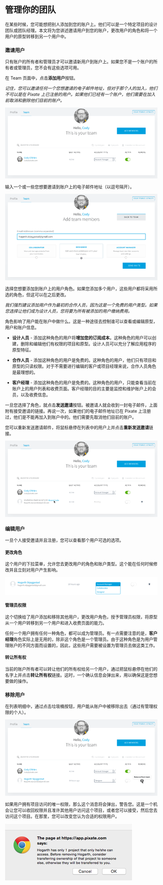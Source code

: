 # 管理你的团队

在某些时候，您可能想把别人添加到您的账户上。他们可以是一个特定项目的设计团队或团队经理。本文将为您讲述邀请用户到您的账户，更改用户的角色和将一个用户的原型转移到另一个用户中。

### 邀请用户

只有账户的所有者和管理员才可以邀请新用户到账户上。如果您不是一个账户的所有者或管理员，您不会有这些选项可用。

在 Team 页面中，点击**添加用户**按钮。

*记住，您可以邀请任何一个您想邀请的电子邮件地址，但对于那个人的加入，他们不可以是在 Pixate 上已注册的用户。如果他们已经有一个账户，他们需要在加入前取消和删除他们目前的账户。*

![](images/managingteam1.png)

输入一个或一些您想要邀请到账户上的电子邮件地址（以逗号隔开）。

![](images/managingteam2.png)

选择您想要添加到账户上的用户角色。如果您添加多个用户，这些用户都将采用所选的角色，但这可以在之后更改。

*我们强烈建议添加用户作为最初的合作人员，因为这是一个免费的用户类型。如果您选择让他们成为设计人员，您将要为所有被添加的用户缴纳费用。*

角色影响了用户能在账户中做什么。这是一种途径去控制谁可以查看或编辑原型，用户和账户信息。

 - **设计人员** - 添加这种角色的用户将**增加您的订阅成本**。这种角色的用户可以创建，删除和编辑他们有权限的项目和原型。设计人员可以充分了解应用程序的原型特征。

 - **合作人员** - 添加这种角色的用户是免费的。这种角色的用户，他们只有项目和原型的只读权限。对于不需要进行编辑的客户或项目经理来说，合作人员角色是最理想的。

 - **客户经理** - 添加这种角色的用户是免费的。这种角色的用户，只能查看当前在账户上的用户列表和收费页面。客户经理的目的主要是监控和维护账户上的会员，以及收费信息。

一旦您选择了角色，就点击**发送邀请**按钮。被邀请人就会收到一封电子邮件，上面附有接受邀请的链接。再说一次，如果他们的电子邮件地址已在 Pixate 上注册过，他们是不能再加入到账户中的。他们需要先取消他们目前的账户。

您可以重新发送邀请邮件，将鼠标悬停在列表中的用户上并点击**重新发送邀请**链接。

![](images/managingteam3.png)

### 编辑用户

一旦个人接受邀请并且注册，您可以查看那个用户可选的选项。

#### 更改角色

这个用户的下拉菜单，允许您去更改用户的角色和账户类型。这个能在任何时候修改并且立刻对用户产生影响。

![](images/managingteam4.png)

#### 管理员权限

这个切换给了用户添加和移除其他用户，更改用户角色，授予管理员权限，将原型从一个用户转移到另一个用户和进入收费页面的能力。

任何一个用户拥有任何一种角色，都可以成为管理员。有一点需要注意的是，**客户经理**角色实际上是无用的，除非这个角色是一个管理员。由于这种角色是为用户管理账户的不同方面而设置的，因此，这些用户需要被设置为管理员去做这类工作。

#### 转让所有权

当前的账户所有者可以转让他们的所有权给另一个用户，通过把鼠标悬停在他们的名字上并点击**转让所有权**链接。这时，一个确认信息会弹出来，用以确保这是您想要做的操作。

### 移除用户

在列表明细中，通过点击垃圾桶按钮，用户能从账户中被移除出去（通过有管理权限的个人）。

![](images/managingteam5.png)

如果用户拥有项目访问的唯一权限，那么这个消息将会弹出，警告您。这是一个机会让您可以收回权限并且准许其他用户访问这个项目，或者您可以接受，然后您去访问这个项目。在那里，您可以改变您认为合适的权限用户。

![](images/managingteam6.png)